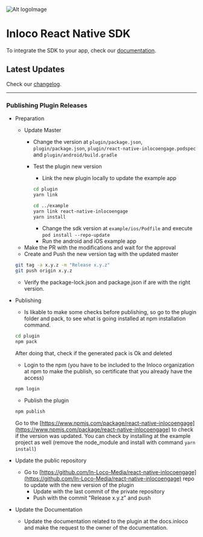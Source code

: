 ![Alt logoImage][logo]

Inloco React Native SDK
===
To integrate the SDK to your app, check our [documentation].

## Latest Updates

Check our [changelog].

[logo]:  https://mobile-api.s3.amazonaws.com/Extras/inloco-logo-medium.png
[documentation]: https://docs.inloco.ai/first-steps/integrating-sdk/react
[changelog]: https://docs.inloco.ai/updates/changelog/react-native

---

### Publishing Plugin Releases


- Preparation
    - Update Master
        - Change the version at `plugin/package.json`, `plugin/package.json`, `plugin/react-native-inlocoengage.podspec` and `plugin/android/build.gradle`
        - Test the plugin new version
            - Link the new plugin locally to update the example app

            ```bash
            cd plugin 
            yarn link

            cd ../example
            yarn link react-native-inlocoengage
            yarn install
            ```
            - Change the sdk version at `example/ios/Podfile` and execute `pod install --repo-update`
            - Run the android and iOS example app
    - Make the PR with the modifications and wait for the approval
    - Create and Push the new version tag with the updated master

    ```bash
    git tag -a x.y.z -m "Release x.y.z"
    git push origin x.y.z
    ```

    - Verify the package-lock.json and package.json if are with the right version.
- Publishing
    - Is likable to make some checks before publishing, so go to the plugin folder and pack, to see what is going installed at npm installation command.

    ```bash
    cd plugin
    npm pack
    ```

    After doing that, check if the generated pack is Ok and deleted

    - Login to the npm (you have to be included to the Inloco organization at npm to make the publish, so certificate that you already have the access)

    ```bash
    npm login
    ```

    - Publish the plugin

    ```bash
    npm publish
    ```

    Go to the [https://www.npmjs.com/package/react-native-inlocoengage](https://www.npmjs.com/package/react-native-inlocoengage) to check if the version was updated. You can check by installing at the example project as well (remove the node_module and install with command `yarn install`)

- Update the public repository
    - Go to [https://github.com/In-Loco-Media/react-native-inlocoengage](https://github.com/In-Loco-Media/react-native-inlocoengage) repo to update with the new version of the plugin
        - Update with the last commit of the private repository
        - Push with the commit "Release x.y.z" and push
- Update the Documentation
    - Update the documentation related to the plugin at the docs.inloco and make the request to the owner of the documentation.

